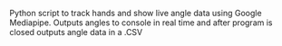 Python script to track hands and show live angle data using Google Mediapipe. Outputs angles to console in real time and after program is closed outputs angle data in a .CSV
